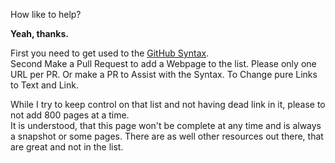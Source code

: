 How like to help?

**Yeah, thanks.**

First you need to get used to the [GitHub Syntax](https://docs.github.com/en/github/writing-on-github/getting-started-with-writing-and-formatting-on-github/basic-writing-and-formatting-syntax).  
Second Make a Pull Request to add a Webpage to the list. Please only one URL per PR. Or make a PR to Assist with the Syntax. To Change pure Links to Text and Link.

While I try to keep control on that list and not having dead link in it, please to not add 800 pages at a time.  
It is understood, that this page won't be complete at any time and is always a snapshot or some pages. There are as well other resources out there, that are great and not in the list.
